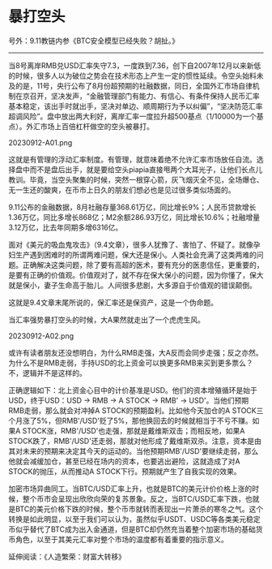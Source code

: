 # 暴打空头

号外：9.11教链内参《BTC安全模型已经失败？胡扯。》

---

当8号离岸RMB兑USD汇率失守7.3，一度跌到7.36，创下自2007年12月以来新低的时候，很多人以为破位之势会在技术形态上产生一定的惯性延续。令空头始料未及的是，11号，央行公布了8月份超预期的社融数据，同日，全国外汇市场自律机制在京召开，坚决发声，“金融管理部门有能力、有信心、有条件保持人民币汇率基本稳定，该出手时就出手，坚决对单边、顺周期行为予以纠偏”，“坚决防范汇率超调风险”。盘中放出两大利好，离岸汇率一度拉升超500基点（1/10000为一个基点）。外汇市场上百倍杠杆做空的空头被暴打。

20230912-A01.png

这就是有管理的浮动汇率制度。有管理，就意味着绝不允许汇率市场放任自流。选择盘中而不是盘后出手，就是要给空头piapia直接甩两个大耳光子，让他们长点儿教训。毕竟，当空头聚集的时候，突然一根穿心箭，灰飞烟灭全不见，全场爆仓、无一生还的酸爽，在币市上日久的朋友们想必也是见过很多类似场面的。

9.11公布的金融数据，8月社融存量368.61万亿，同比增长9%；人民币贷款增长1.36万亿，同比多增长868亿；M2余额286.93万亿，同比增长10.6%；社融增量3.12万亿，比去年同期多增6316亿。

面对《美元的吸血鬼攻击》（9.4文章），很多人犹豫了、害怕了、怀疑了。就像孕妇生产遇到困难时的所谓两难问题，保大还是保小。人类社会充满了这类两难的问题。正确解决这类问题，除了要有高超的医术，要有充分的医患信任，更重要的，是要有正确的价值观。价值观对了，就不存在保大保小的问题，因为你懂了，保大就是保小，妻子生命高于胎儿。人间很多悲剧，大多源自于价值观的错误颠倒。

这就是9.4文章末尾所说的，保汇率还是保资产，这是一个伪命题。

当汇率强势暴打空头的时候，大A果然就走出了一个虎虎生风。

20230912-A02.png

或许有读者朋友还没想明白，为什么RMB走强，大A反而会同步走强；反之亦然。为什么不是RMB走弱，手持USD的北上资金可以换更多RMB来买到更多票么？不，逻辑并不是这样的。

正确逻辑如下：北上资金心目中的计价基准是USD。他们的资本增殖循环是始于USD，终于USD：USD -> RMB -> A STOCK -> RMB' -> USD'。当他们预期RMB走弱，那么就会对冲掉A STOCK的预期盈利。比如他今天加仓的A STOCK三个月涨了5%，但RMB'/USD'贬了5%，那他换回去的时候就相当于不亏不赚。如果A STOCK涨，RMB'/USD'也走强，那就是戴维斯双击；而相反地，如果A STOCK跌了，RMB'/USD'还走弱，那就对他形成了戴维斯双杀。注意，资本是由其对未来的预期来决定其今天的运动的。当他预期RMB'/USD'要继续走弱，那么他就会减缓加仓，甚至已经在场内的资本，也要逃出避险，这就造成了对A STOCK的抛压，从而推动A STOCK下行。预期就产生了自我实现的效果。

加密市场异曲同工。当BTC/USD汇率上升，也就是BTC的美元计价价格上涨的时候，整个币市会呈现出欣欣向荣的复苏景象。反之，当BTC/USD汇率下跌，也就是BTC的美元价格下跌的时候，整个币市就转而表现出一片萧杀的寒冬之气。这个转换是如此明显，以至于我们可以认为，虽然似乎USDT、USDC等各类美元稳定币似乎替代了BTC成为出入金通道，但是BTC却仍然充当着整个加密市场的基础货币角色，以至于其美元汇率对整个市场的温度都有着重要的指示意义。

延伸阅读：《人造繁荣：财富大转移》
